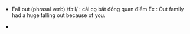 * Fall out (phrasal verb) /fɔːl/  : cãi cọ bất đồng quan điểm
  Ex : Out family had a huge falling out because of you.

* 
